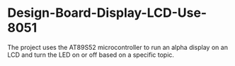 # Design-Board-Display-LCD-Use-8051
 The project uses the AT89S52 microcontroller to run an alpha display on an LCD and turn the LED on or off based on a specific topic.
